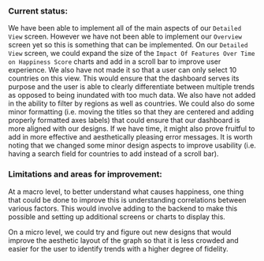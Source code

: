 ### Current status:

We have been able to implement all of the main aspects of our `Detailed View` screen. However we have not been able to implement our `Overview` screen yet so this is something that can be implemented. 
On our `Detailed View` screen, we could expand the size of the `Impact Of Features Over Time on Happiness Score` charts and add in a scroll bar to improve user experience. We also have not made it so that a user can only select 10 countries on this view. This would ensure that the dashboard serves its purpose and the user is able to clearly differentiate between multiple trends as opposed to being inundated with too much data. We also have not added in the ability to filter by regions as well as countries. We could also do some minor formatting (i.e. moving the titles so that they are centered and adding properly formatted axes labels) that could ensure that our dashboard is more aligned with our designs. If we have time, it might also prove fruitful to add in more effective and aesthetically pleasing error messages. It is worth noting that we changed some minor design aspects to improve usability (i.e. having a search field for countries to add instead of a scroll bar).

### Limitations and areas for improvement:

At a macro level, to better understand what causes happiness, one thing that could be done to improve this is understanding correlations between various factors. This would involve adding to the backend to make this possible and setting up additional screens or charts to display this.

On a micro level, we could try and figure out new designs that would improve the aesthetic layout of the graph so that it is less crowded and easier for the user to identify trends with a higher degree of fidelity.

